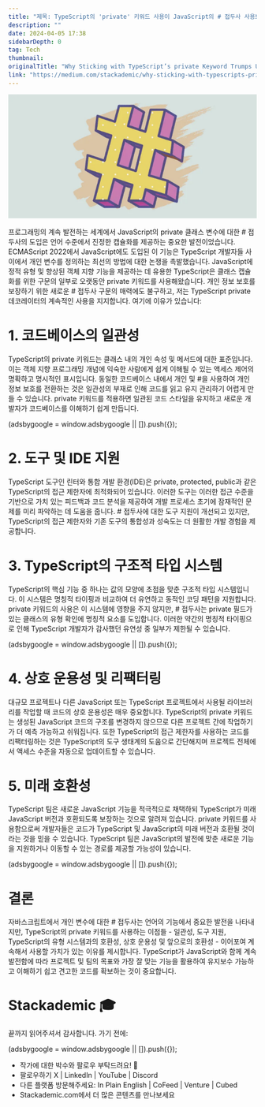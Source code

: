 ```yaml
---
title: "제목: TypeScript의 'private' 키워드 사용이 JavaScript의 # 접두사 사용보다 우세한 이유친구야, TypeScript의 'private' 키워드를 사용하는 것이 JavaScript의 # 접두사를 사용하는 것보다 더 좋은 이유가 있어."
description: ""
date: 2024-04-05 17:38
sidebarDepth: 0
tag: Tech
thumbnail: 
originalTitle: "Why Sticking with TypeScript’s private Keyword Trumps Using JavaScript's # Prefix for Privacy"
link: "https://medium.com/stackademic/why-sticking-with-typescripts-private-keyword-trumps-using-javascripts-prefix-for-privacy-deba0f4026f0"
---
```



![Why Sticking with TypeScript's private Keyword Trumps Using JavaScript's Prefix for Privacy](./img/WhyStickingwithTypeScriptsprivateKeywordTrumpsUsingJavaScriptsPrefixforPrivacy_0.png)

프로그래밍의 계속 발전하는 세계에서 JavaScript의 private 클래스 변수에 대한 # 접두사의 도입은 언어 수준에서 진정한 캡슐화를 제공하는 중요한 발전이었습니다. ECMAScript 2022에서 JavaScript에도 도입된 이 기능은 TypeScript 개발자들 사이에서 개인 변수를 정의하는 최선의 방법에 대한 논쟁을 촉발했습니다. JavaScript에 정적 유형 및 향상된 객체 지향 기능을 제공하는 데 유용한 TypeScript은 클래스 캡슐화를 위한 구문의 일부로 오랫동안 private 키워드를 사용해왔습니다. 개인 정보 보호를 보장하기 위한 새로운 # 접두사 구문의 매력에도 불구하고, 저는 TypeScript private 데코레이터의 계속적인 사용을 지지합니다. 여기에 이유가 있습니다:

# 1. 코드베이스의 일관성

TypeScript의 private 키워드는 클래스 내의 개인 속성 및 메서드에 대한 표준입니다. 이는 객체 지향 프로그래밍 개념에 익숙한 사람에게 쉽게 이해될 수 있는 액세스 제어의 명확하고 명시적인 표시입니다. 동일한 코드베이스 내에서 개인 및 #을 사용하여 개인 정보 보호를 전환하는 것은 일관성의 부재로 인해 코드를 읽고 유지 관리하기 어렵게 만들 수 있습니다. private 키워드를 적용하면 일관된 코드 스타일을 유지하고 새로운 개발자가 코드베이스를 이해하기 쉽게 만듭니다.

<!-- ui-log 수평형 -->
<ins class="adsbygoogle"
  style="display:block"
  data-ad-client="ca-pub-4877378276818686"
  data-ad-slot="9743150776"
  data-ad-format="auto"
  data-full-width-responsive="true"></ins>
<component is="script">
(adsbygoogle = window.adsbygoogle || []).push({});
</component>

# 2. 도구 및 IDE 지원

TypeScript 도구인 린터와 통합 개발 환경(IDE)은 private, protected, public과 같은 TypeScript의 접근 제한자에 최적화되어 있습니다. 이러한 도구는 이러한 접근 수준을 기반으로 가치 있는 피드백과 코드 분석을 제공하여 개발 프로세스 초기에 잠재적인 문제를 미리 파악하는 데 도움을 줍니다. # 접두사에 대한 도구 지원이 개선되고 있지만, TypeScript의 접근 제한자와 기존 도구의 통합성과 성숙도는 더 원활한 개발 경험을 제공합니다. 

# 3. TypeScript의 구조적 타입 시스템

TypeScript의 핵심 기능 중 하나는 값의 모양에 초점을 맞춘 구조적 타입 시스템입니다. 이 시스템은 명칭적 타이핑과 비교하여 더 유연하고 동적인 코딩 패턴을 지원합니다. private 키워드의 사용은 이 시스템에 영향을 주지 않지만, # 접두사는 private 필드가 있는 클래스의 유형 확인에 명칭적 요소를 도입합니다. 이러한 약간의 명칭적 타이핑으로 인해 TypeScript 개발자가 감사했던 유연성 중 일부가 제한될 수 있습니다.

<!-- ui-log 수평형 -->
<ins class="adsbygoogle"
  style="display:block"
  data-ad-client="ca-pub-4877378276818686"
  data-ad-slot="9743150776"
  data-ad-format="auto"
  data-full-width-responsive="true"></ins>
<component is="script">
(adsbygoogle = window.adsbygoogle || []).push({});
</component>

# 4. 상호 운용성 및 리팩터링

대규모 프로젝트나 다른 JavaScript 또는 TypeScript 프로젝트에서 사용될 라이브러리를 작업할 때 코드의 상호 운용성은 매우 중요합니다. TypeScript의 private 키워드는 생성된 JavaScript 코드의 구조를 변경하지 않으므로 다른 프로젝트 간에 작업하기가 더 예측 가능하고 쉬워집니다. 또한 TypeScript의 접근 제한자를 사용하는 코드를 리팩터링하는 것은 TypeScript의 도구 생태계의 도움으로 간단해지며 프로젝트 전체에서 액세스 수준을 자동으로 업데이트할 수 있습니다.

# 5. 미래 호환성

TypeScript 팀은 새로운 JavaScript 기능을 적극적으로 채택하되 TypeScript가 미래 JavaScript 버전과 호환되도록 보장하는 것으로 알려져 있습니다. private 키워드를 사용함으로써 개발자들은 코드가 TypeScript 및 JavaScript의 미래 버전과 호환될 것이라는 것을 믿을 수 있습니다. TypeScript 팀은 JavaScript의 발전에 맞춘 새로운 기능을 지원하거나 이동할 수 있는 경로를 제공할 가능성이 있습니다.

<!-- ui-log 수평형 -->
<ins class="adsbygoogle"
  style="display:block"
  data-ad-client="ca-pub-4877378276818686"
  data-ad-slot="9743150776"
  data-ad-format="auto"
  data-full-width-responsive="true"></ins>
<component is="script">
(adsbygoogle = window.adsbygoogle || []).push({});
</component>

# 결론

자바스크립트에서 개인 변수에 대한 # 접두사는 언어의 기능에서 중요한 발전을 나타내지만, TypeScript의 private 키워드를 사용하는 이점들 - 일관성, 도구 지원, TypeScript의 유형 시스템과의 호환성, 상호 운용성 및 앞으로의 호환성 - 이어포여 계속해서 사용할 가치가 있는 이유를 제시합니다. TypeScript가 JavaScript와 함께 계속 발전함에 따라 프로젝트 및 팀의 목표와 가장 잘 맞는 기능을 활용하여 유지보수 가능하고 이해하기 쉽고 견고한 코드를 확보하는 것이 중요합니다.

# Stackademic 🎓

끝까지 읽어주셔서 감사합니다. 가기 전에:

<!-- ui-log 수평형 -->
<ins class="adsbygoogle"
  style="display:block"
  data-ad-client="ca-pub-4877378276818686"
  data-ad-slot="9743150776"
  data-ad-format="auto"
  data-full-width-responsive="true"></ins>
<component is="script">
(adsbygoogle = window.adsbygoogle || []).push({});
</component>

- 작가에 대한 박수와 팔로우 부탁드려요! 👏
- 팔로우하기 X | LinkedIn | YouTube | Discord
- 다른 플랫폼 방문해주세요: In Plain English | CoFeed | Venture | Cubed
- Stackademic.com에서 더 많은 콘텐츠를 만나보세요